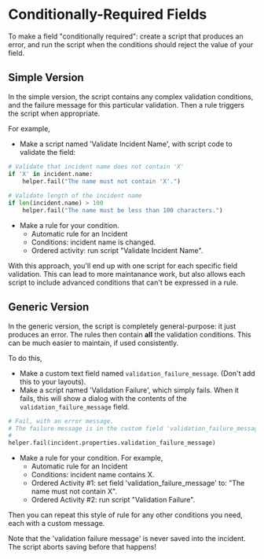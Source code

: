 # Conditionally-Required Fields

To make a field "conditionally required": create a script that produces an error, and run the script when the conditions should reject the value of your field.

## Simple Version
In the simple version, the script contains any complex validation conditions, and the failure message for this particular validation.  Then a rule triggers the script when appropriate.

For example,
* Make a script named 'Validate Incident Name', with script code to validate the field:
```python
# Validate that incident name does not contain 'X'
if 'X' in incident.name:
    helper.fail("The name must not contain 'X'.")
    
# Validate length of the incident name
if len(incident.name) > 100
    helper.fail("The name must be less than 100 characters.")
```
* Make a rule for your condition.  
    * Automatic rule for an Incident
    * Conditions: incident name is changed.
    * Ordered activity: run script "Validate Incident Name".
    
With this approach, you'll end up with one script for each specific field validation.  This can lead to more maintanance work,
but also allows each script to include advanced conditions that can't be expressed in
a rule.

## Generic Version
In the generic version, the script is completely general-purpose: it just produces an error.  The rules then contain **all** the validation conditions.  This can be much easier to maintain, if used consistently.

To do this,
* Make a custom text field named `validation_failure_message`.  (Don't add this to your layouts).
* Make a script named 'Validation Failure', which simply fails.  When it fails, this will show a dialog with the contents of the `validation_failure_message` field.
```python
# Fail, with an error message.
# The failure message is in the custom field 'validation_failure_message'
#
helper.fail(incident.properties.validation_failure_message)
```
* Make a rule for your condition.  For example,
    * Automatic rule for an Incident
    * Conditions: incident name contains X.
    * Ordered Activity #1: set field 'validation_failure_message' to: "The name must not contain X".
    * Ordered Activity #2: run script "Validation Failure".

Then you can repeat this style of rule for any other conditions you need, each with a custom message.

Note that the 'validation failure message' is never saved into the incident.  The script aborts saving before that happens!